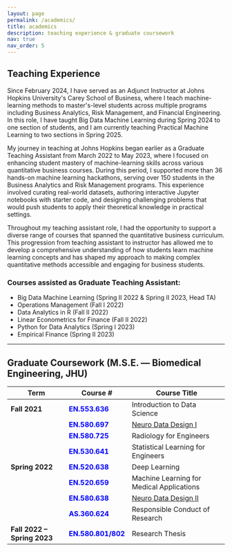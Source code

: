 ```yaml
---
layout: page
permalink: /academics/
title: academics
description: teaching experience & graduate coursework
nav: true
nav_order: 5
---
```


## Teaching Experience

Since February 2024, I have served as an Adjunct Instructor at Johns Hopkins University's Carey School of Business, where I teach machine-learning methods to master's-level students across multiple programs including Business Analytics, Risk Management, and Financial Engineering. In this role, I have taught Big Data Machine Learning during Spring 2024 to one section of students, and I am currently teaching Practical Machine Learning to two sections in Spring 2025.

My journey in teaching at Johns Hopkins began earlier as a Graduate Teaching Assistant from March 2022 to May 2023, where I focused on enhancing student mastery of machine-learning skills across various quantitative business courses. During this period, I supported more than 36 hands-on machine learning hackathons, serving over 150 students in the Business Analytics and Risk Management programs. This experience involved curating real-world datasets, authoring interactive Jupyter notebooks with starter code, and designing challenging problems that would push students to apply their theoretical knowledge in practical settings.

Throughout my teaching assistant role, I had the opportunity to support a diverse range of courses that spanned the quantitative business curriculum. This progression from teaching assistant to instructor has allowed me to develop a comprehensive understanding of how students learn machine learning concepts and has shaped my approach to making complex quantitative methods accessible and engaging for business students.

### Courses assisted as Graduate Teaching Assistant:

- Big Data Machine Learning (Spring II 2022 & Spring II 2023, Head TA)
- Operations Management (Fall I 2022)
- Data Analytics in R (Fall II 2022)
- Linear Econometrics for Finance (Fall II 2022)
- Python for Data Analytics (Spring I 2023)
- Empirical Finance (Spring II 2023)

---

## Graduate Coursework (M.S.E. — Biomedical Engineering, JHU)

| Term                        | Course #                                                         | Course Title                              |
| --------------------------- | ---------------------------------------------------------------- | ----------------------------------------- |
| **Fall 2021**               | <span style="color:blue;font-weight:bold;">EN.553.636</span>     | Introduction to Data Science              |
|                             | <span style="color:blue;font-weight:bold;">EN.580.697</span>     | [Neuro Data Design I](https://neurodatadesign.io/)                      |
|                             | <span style="color:blue;font-weight:bold;">EN.580.725</span>     | Radiology for Engineers                   |
|                             | <span style="color:blue;font-weight:bold;">EN.530.641</span>     | Statistical Learning for Engineers        |
| **Spring 2022**             | <span style="color:blue;font-weight:bold;">EN.520.638</span>     | Deep Learning                             |
|                             | <span style="color:blue;font-weight:bold;">EN.520.659</span>     | Machine Learning for Medical Applications |
|                             | <span style="color:blue;font-weight:bold;">EN.580.638</span>     | [Neuro Data Design II](https://neurodatadesign.io/)                     |
|                             | <span style="color:blue;font-weight:bold;">AS.360.624</span>     | Responsible Conduct of Research           |
| **Fall 2022 – Spring 2023** | <span style="color:blue;font-weight:bold;">EN.580.801/802</span> | Research Thesis                           |
